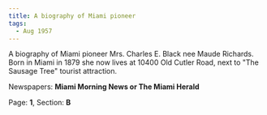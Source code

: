 ```yaml
---  
title: A biography of Miami pioneer  
tags:  
  - Aug 1957  
---  
```

  
A biography of Miami pioneer Mrs. Charles E. Black nee Maude Richards. Born in Miami in 1879 she now lives at 10400 Old Cutler Road, next to "The Sausage Tree" tourist attraction.  
  
Newspapers: **Miami Morning News or The Miami Herald**  
  
Page: **1**, Section: **B** 
